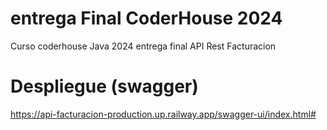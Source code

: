 # entrega Final CoderHouse 2024
Curso coderhouse Java 2024 entrega final API Rest Facturacion

# Despliegue (swagger)
https://api-facturacion-production.up.railway.app/swagger-ui/index.html#

